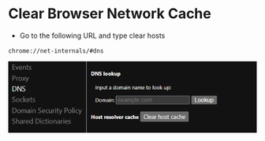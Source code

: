 # Clear Browser Network Cache

- Go to the following URL and type clear hosts

```
chrome://net-internals/#dns
```

![alt text](../assets/241108-clear-browser-network-cache.png) 